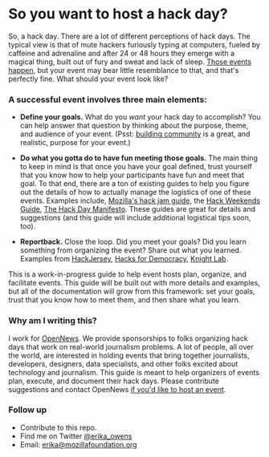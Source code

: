 # So you want to host a hack day?

So, a hack day. There are a lot of different perceptions of hack days. The typical view is that of mute hackers furiously typing at computers, fueled by caffeine and adrenaline and after 24 or 48 hours they emerge with a magical thing, built out of fury and sweat and lack of sleep. [Those events happen](http://www.wired.com/magazine/2012/02/ff_hackathons/all/1), but your event may bear little resemblance to that, and that's perfectly fine. What should your event look like? 

### A successful event involves three main elements:

* **Define your goals.**
What do you *want* your hack day to accomplish? You can help answer that question by thinking about the purpose, theme, and audience of your event. (Psst: [building community](http://zzolo.org/thoughts/what-hackathons-really-are) is a great, and realistic, purpose for your event.)

* **Do what you gotta do to have fun meeting those goals.**
The main thing to keep in mind is that once you have your goal defined, trust yourself that you know how to help your participants have fun and meet that goal. To that end, there are a ton of existing guides to help you figure out the details of how to actually manage the logistics of one of these events. Examples include, [Mozilla's hack jam guide](https://webmaker.org/en-US/events/guides/hack-jam/), the [Hack Weekends Guide](https://github.com/kinlane/hack-weekends-guide), [The Hack Day Manifesto](http://hackdaymanifesto.com/). These guides are great for details and suggestions (and this guide will include additional logistical tips soon, too). 

* **Reportback.**
Close the loop. Did you meet your goals? Did you learn something from organizing the event? Share out what you learned. Examples from [HackJersey](http://blog.tommeagher.com/2013/04/organizing-my-first-hackathon/), [Hacks for Democracy](http://www.azavea.com/blogs/atlas/2012/10/hacks-for-democracy-wrapup-reflections/), [Knight Lab](http://knightlab.northwestern.edu/2013/04/19/what-we-learned-hosting-three-chicago-crime-hacks/).

This is a work-in-progress guide to help event hosts plan, organize, and facilitate events. This guide will be built out with more details and examples, but all of the documentation will grow from this framework: set your goals, trust that you know how to meet them, and then share what you learn.

### Why am I writing this?

I work for [OpenNews](http://mozillaopennews.org). We provide sponsorships to folks organizing hack days that work on real-world journalism problems. A lot of people, all over the world, are interested in holding events that bring together journalists, developers, designers, data specialists, and other folks excited about technology and journalism. This guide is meant to help organizers of events plan, execute, and document their hack days. Please contribute suggestions and contact OpenNews [if you'd like to host an event](https://sendto.mozilla.org/page/s/knight-mozilla-news-hack-day).

### Follow up
* Contribute to this repo.
* Find me on Twitter [@erika_owens](http://twitter.com/erika_owens)
* Email: erika@mozillafoundation.org
